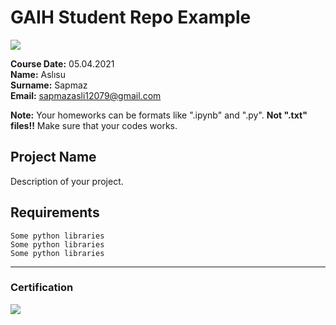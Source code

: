 # GAIH Student Repo Example
![](img/newlogo.png)

**Course Date:** 05.04.2021  
**Name:** Aslısu  
**Surname:** Sapmaz  
**Email:** sapmazasli12079@gmail.com  

**Note:** Your homeworks can be formats like ".ipynb" and ".py". **Not ".txt" files!!** Make sure that your codes works.  

## Project Name
Description of your project.

## Requirements
```
Some python libraries
Some python libraries
Some python libraries
```
---

### Certification
![](img/TopLearnerCertificate.png)

